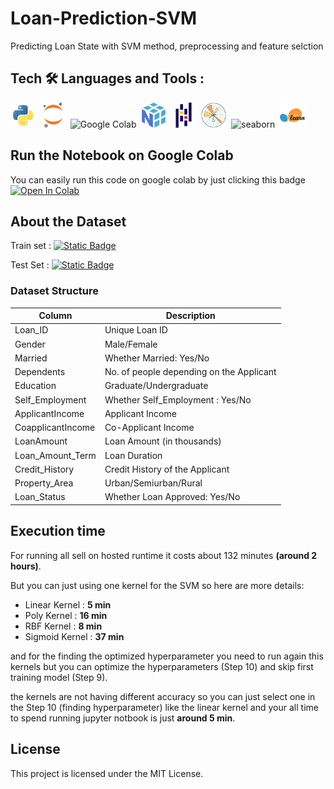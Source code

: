 # Loan-Prediction-SVM
Predicting Loan State with SVM method, preprocessing and feature selction

## Tech :hammer_and_wrench: Languages and Tools :

<div>
  <img src="https://github.com/devicons/devicon/blob/master/icons/python/python-original.svg" title="Python" alt="Python" width="40" height="40"/>&nbsp;
  <img src="https://github.com/devicons/devicon/blob/master/icons/jupyter/jupyter-original.svg" title="Jupyter Notebook" alt="Jupyter Notebook" width="40" height="40"/>&nbsp;
  <img src="https://assets.st-note.com/img/1670632589167-x9aAV8lmnH.png" title="Google Colab" alt="Google Colab" width="40" height="40"/>&nbsp;
  <img src="https://github.com/devicons/devicon/blob/master/icons/numpy/numpy-original.svg" title="Numpy" alt="Numpy" width="40" height="40"/>&nbsp;
  <img src="https://github.com/devicons/devicon/blob/master/icons/pandas/pandas-original.svg"  title="Pandas" alt="Pandas" width="40" height="40"/>&nbsp;
  <img src="https://github.com/devicons/devicon/blob/master/icons/matplotlib/matplotlib-original.svg"  title="MatPlotLib" alt="MatPlotLib" width="40" height="40"/>&nbsp;
  <img src="https://cdn.worldvectorlogo.com/logos/seaborn-1.svg"  title="seaborn" alt="seaborn" width="40" height="40"/>&nbsp;
  <img src="https://github.com/devicons/devicon/blob/master/icons/scikitlearn/scikitlearn-original.svg"  title="Sci-kit Learn" alt="Sci-kit Learn" width="40" height="40"/>&nbsp;
</div>

## Run the Notebook on Google Colab

You can easily run this code on google colab by just clicking this badge [![Open In Colab](https://colab.research.google.com/assets/colab-badge.svg)](https://colab.research.google.com/github/AsadiAhmad/Loan-Prediction-SVM/blob/main/Code/Loan_Prediction_SVM.ipynb)

## About the Dataset
Train set : [![Static Badge](https://img.shields.io/badge/Trainset-red?style=for-the-badge&logo=databricks&labelColor=fcfbd4)](https://github.com/AsadiAhmad/Loan-Prediction-SVM/blob/main/Dataset/train.csv)

Test Set : [![Static Badge](https://img.shields.io/badge/Testset-red?style=for-the-badge&logo=databricks&labelColor=fcfbd4)](https://github.com/AsadiAhmad/Loan-Prediction-SVM/blob/main/Dataset/test.csv)

### Dataset Structure

| Column | Description |
| ----------- | ----------- |
| Loan_ID | Unique Loan ID |
| Gender | Male/Female |
| Married | Whether Married: Yes/No |
| Dependents | No. of people depending on the Applicant |
| Education | Graduate/Undergraduate |
| Self_Employment | Whether Self_Employment : Yes/No |
| ApplicantIncome | Applicant Income |
| CoapplicantIncome | Co-Applicant Income |
| LoanAmount | Loan Amount (in thousands) |
| Loan_Amount_Term | Loan Duration |
| Credit_History | Credit History of the Applicant |
| Property_Area | Urban/Semiurban/Rural |
| Loan_Status | Whether Loan Approved: Yes/No |

## Execution time

For running all sell on hosted runtime it costs about 132 minutes **(around 2 hours)**.

But you can just using one kernel for the SVM so here are more details:

- Linear Kernel : **5 min**
- Poly Kernel : **16 min**
- RBF Kernel : **8 min**
- Sigmoid Kernel : **37 min**

and for the finding the optimized hyperparameter you need to run again this kernels but you can optimize the hyperparameters (Step 10) and skip first training model (Step 9).

the kernels are not having different accuracy so you can just select one in the Step 10 (finding hyperparameter) like the linear kernel and your all time to spend running jupyter notbook is just **around 5 min**.

## License

This project is licensed under the MIT License.
